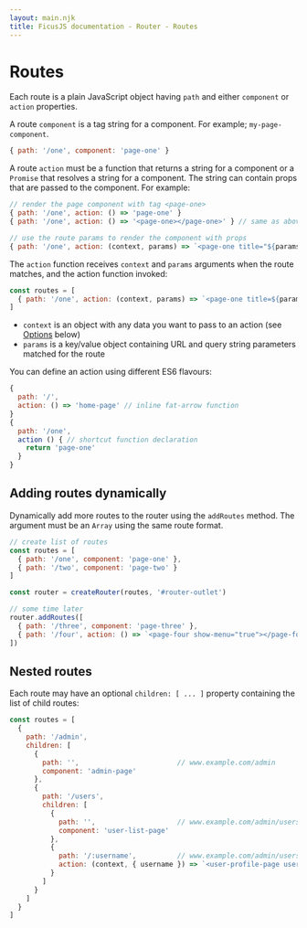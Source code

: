 ```yaml
---
layout: main.njk
title: FicusJS documentation - Router - Routes
---
```

# Routes

Each route is a plain JavaScript object having `path` and either `component` or `action` properties.

A route `component` is a tag string for a component. For example; `my-page-component`.

```js
{ path: '/one', component: 'page-one' }
```

A route `action` must be a function that returns a string for a component or a `Promise` that resolves a string for a component.
The string can contain props that are passed to the component. For example:

```js
// render the page component with tag <page-one>
{ path: '/one', action: () => 'page-one' }
{ path: '/one', action: () => '<page-one></page-one>' } // same as above

// use the route params to render the component with props
{ path: '/one', action: (context, params) => `<page-one title="${params.title}" user="${context.user}"></page-one>` }
```

The `action` function receives `context` and `params` arguments when the route matches, and the action function invoked:

```js
const routes = [
  { path: '/one', action: (context, params) => `<page-one title=${params.title} user=${context.user}></page-one>` }
]
```

- `context` is an object with any data you want to pass to an action (see [Options](#options) below)
- `params` is a key/value object containing URL and query string parameters matched for the route

You can define an action using different ES6 flavours:

```js
{
  path: '/',
  action: () => 'home-page' // inline fat-arrow function
}
{
  path: '/one',
  action () { // shortcut function declaration
    return 'page-one'
  }
}
```

## Adding routes dynamically

Dynamically add more routes to the router using the `addRoutes` method.
The argument must be an `Array` using the same route format.

```js
// create list of routes
const routes = [
  { path: '/one', component: 'page-one' },
  { path: '/two', component: 'page-two' }
]

const router = createRouter(routes, '#router-outlet')

// some time later
router.addRoutes([
  { path: '/three', component: 'page-three' },
  { path: '/four', action: () => `<page-four show-menu="true"></page-four>` }
])
```

## Nested routes

Each route may have an optional `children: [ ... ]` property containing the list of child routes:

```js
const routes = [
  {
    path: '/admin',
    children: [
      {
        path: '',                        // www.example.com/admin
        component: 'admin-page'
      },
      {
        path: '/users',
        children: [
          {
            path: '',                    // www.example.com/admin/users
            component: 'user-list-page'
          },
          {
            path: '/:username',          // www.example.com/admin/users/john
            action: (context, { username }) => `<user-profile-page username="${username}"></user-profile-page>`
          }
        ]
      }
    ]
  }
]
```
